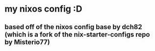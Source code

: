# my nixos config :D
## based off of the nixos config base by dch82 (which is a fork of the nix-starter-configs repo by Misterio77)